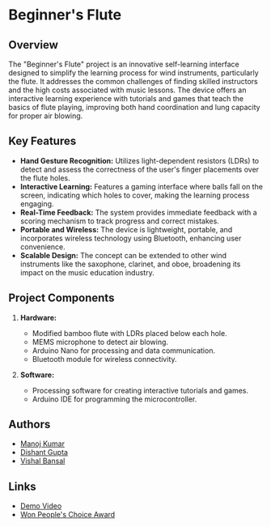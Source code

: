 
# Beginner's Flute

## Overview

The "Beginner's Flute" project is an innovative self-learning interface designed to simplify the learning process for wind instruments, particularly the flute. It addresses the common challenges of finding skilled instructors and the high costs associated with music lessons. The device offers an interactive learning experience with tutorials and games that teach the basics of flute playing, improving both hand coordination and lung capacity for proper air blowing.

## Key Features

- **Hand Gesture Recognition:** Utilizes light-dependent resistors (LDRs) to detect and assess the correctness of the user's finger placements over the flute holes.
- **Interactive Learning:** Features a gaming interface where balls fall on the screen, indicating which holes to cover, making the learning process engaging.
- **Real-Time Feedback:** The system provides immediate feedback with a scoring mechanism to track progress and correct mistakes.
- **Portable and Wireless:** The device is lightweight, portable, and incorporates wireless technology using Bluetooth, enhancing user convenience.
- **Scalable Design:** The concept can be extended to other wind instruments like the saxophone, clarinet, and oboe, broadening its impact on the music education industry.

## Project Components

1. **Hardware:**
    - Modified bamboo flute with LDRs placed below each hole.
    - MEMS microphone to detect air blowing.
    - Arduino Nano for processing and data communication.
    - Bluetooth module for wireless connectivity.

2. **Software:**
    - Processing software for creating interactive tutorials and games.
    - Arduino IDE for programming the microcontroller.

## Authors

- [Manoj Kumar](mailto:manoj19058@iiitd.ac.in)
- [Dishant Gupta](mailto:dishant19162@iiitd.ac.in)  
- [Vishal Bansal](mailto:vishal19217@iiitd.ac.in )

## Links

- [Demo Video](https://drive.google.com/file/d/1ALTMdCRHRcLcVZRpAdlSXJJ3vNu56-N8/view)
- [Won People's Choice Award](https://drive.google.com/file/d/1SBHr9_PnGEhVTa_dX0Ev6rZwQhHED43_/view)

